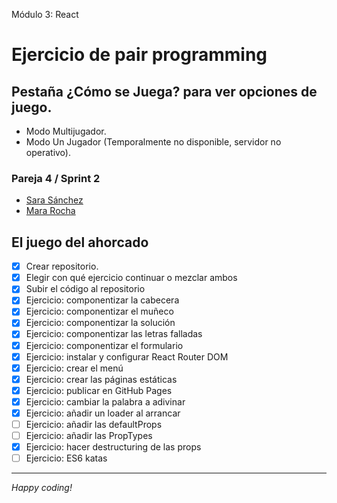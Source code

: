 Módulo 3: React

# Ejercicio de pair programming

## Pestaña ¿Cómo se Juega? para ver opciones de juego.

- Modo Multijugador.
- Modo Un Jugador (Temporalmente no disponible, servidor no operativo).

### Pareja 4 / Sprint 2

- [Sara Sánchez](https://github.com/SaraSanchezL)
- [Mara Rocha](https://github.com/mararochafernandez)

## El juego del ahorcado

- [x] Crear repositorio.
- [x] Elegir con qué ejercicio continuar o mezclar ambos
- [x] Subir el código al repositorio
- [x] Ejercicio: componentizar la cabecera
- [x] Ejercicio: componentizar el muñeco
- [x] Ejercicio: componentizar la solución
- [x] Ejercicio: componentizar las letras falladas
- [x] Ejercicio: componentizar el formulario
- [x] Ejercicio: instalar y configurar React Router DOM
- [x] Ejercicio: crear el menú
- [x] Ejercicio: crear las páginas estáticas
- [x] Ejercicio: publicar en GitHub Pages
- [x] Ejercicio: cambiar la palabra a adivinar
- [x] Ejercicio: añadir un loader al arrancar
- [ ] Ejercicio: añadir las defaultProps
- [ ] Ejercicio: añadir las PropTypes
- [x] Ejercicio: hacer destructuring de las props
- [ ] Ejercicio: ES6 katas

---

_Happy coding!_
